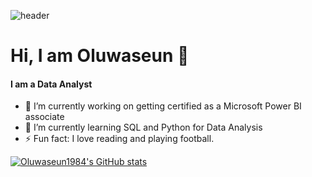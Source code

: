 ![header](https://capsule-render.vercel.app/api?type=rect&color=auto&height=300&section=header&text=Oluwaseun%20Osunbade&fontSize=80)

# Hi, I am Oluwaseun 👋
#### **I am a Data Analyst**

- 🔭 I’m currently working on getting certified as a Microsoft Power BI associate
- 🌱 I’m currently learning SQL and Python for Data Analysis
- ⚡ Fun fact: I love reading and playing football.

[![Oluwaseun1984's GitHub stats](https://github-readme-stats.vercel.app/api?username=oluwaseun1984)](https://github.com/oluwaseun1984/github-readme-stats)

